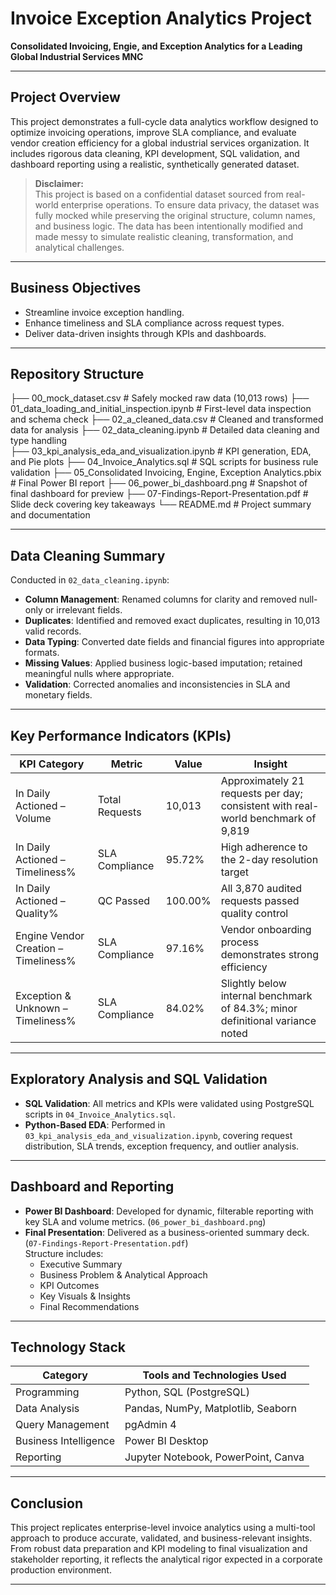 # Invoice Exception Analytics Project  
**Consolidated Invoicing, Engie, and Exception Analytics for a Leading Global Industrial Services MNC**

---

## Project Overview

This project demonstrates a full-cycle data analytics workflow designed to optimize invoicing operations, improve SLA compliance, and evaluate vendor creation efficiency for a global industrial services organization. It includes rigorous data cleaning, KPI development, SQL validation, and dashboard reporting using a realistic, synthetically generated dataset.

> **Disclaimer:**  
> This project is based on a confidential dataset sourced from real-world enterprise operations. To ensure data privacy, the dataset was fully mocked while preserving the original structure, column names, and business logic. The data has been intentionally modified and made messy to simulate realistic cleaning, transformation, and analytical challenges.

---

## Business Objectives

- Streamline invoice exception handling.
- Enhance timeliness and SLA compliance across request types.
- Deliver data-driven insights through KPIs and dashboards.

---

## Repository Structure

├── 00_mock_dataset.csv                     # Safely mocked raw data (10,013 rows)
├── 01_data_loading_and_initial_inspection.ipynb  # First-level data inspection and schema check
├── 02_a_cleaned_data.csv                   # Cleaned and transformed data for analysis
├── 02_data_cleaning.ipynb                  # Detailed data cleaning and type handling          
├── 03_kpi_analysis_eda_and_visualization.ipynb   # KPI generation, EDA, and Pie plots
├── 04_Invoice_Analytics.sql                # SQL scripts for business rule validation
├── 05_Consolidated Invoicing, Engine, Exception Analytics.pbix   # Final Power BI report
├── 06_power_bi_dashboard.png               # Snapshot of final dashboard for preview
├── 07-Findings-Report-Presentation.pdf     # Slide deck covering key takeaways
└── README.md                               # Project summary and documentation


---

## Data Cleaning Summary

Conducted in `02_data_cleaning.ipynb`:

- **Column Management**: Renamed columns for clarity and removed null-only or irrelevant fields.
- **Duplicates**: Identified and removed exact duplicates, resulting in 10,013 valid records.
- **Data Typing**: Converted date fields and financial figures into appropriate formats.
- **Missing Values**: Applied business logic-based imputation; retained meaningful nulls where appropriate.
- **Validation**: Corrected anomalies and inconsistencies in SLA and monetary fields.

---

## Key Performance Indicators (KPIs)

| KPI Category | Metric | Value | Insight |
|--------------|--------|-------|---------|
| In Daily Actioned – Volume | Total Requests | 10,013 | Approximately 21 requests per day; consistent with real-world benchmark of 9,819 |
| In Daily Actioned – Timeliness% | SLA Compliance | 95.72% | High adherence to the 2-day resolution target |
| In Daily Actioned – Quality% | QC Passed | 100.00% | All 3,870 audited requests passed quality control |
| Engine Vendor Creation – Timeliness% | SLA Compliance | 97.16% | Vendor onboarding process demonstrates strong efficiency |
| Exception & Unknown – Timeliness% | SLA Compliance | 84.02% | Slightly below internal benchmark of 84.3%; minor definitional variance noted |

---

## Exploratory Analysis and SQL Validation

- **SQL Validation**: All metrics and KPIs were validated using PostgreSQL scripts in `04_Invoice_Analytics.sql`.
- **Python-Based EDA**: Performed in `03_kpi_analysis_eda_and_visualization.ipynb`, covering request distribution, SLA trends, exception frequency, and outlier analysis.

---

## Dashboard and Reporting

- **Power BI Dashboard**: Developed for dynamic, filterable reporting with key SLA and volume metrics. (`06_power_bi_dashboard.png`)
- **Final Presentation**: Delivered as a business-oriented summary deck. (`07-Findings-Report-Presentation.pdf`)  
  Structure includes:
  - Executive Summary  
  - Business Problem & Analytical Approach  
  - KPI Outcomes  
  - Key Visuals & Insights  
  - Final Recommendations

---

## Technology Stack

| Category           | Tools and Technologies Used           |
|--------------------|----------------------------------------|
| Programming        | Python, SQL (PostgreSQL)               |
| Data Analysis      | Pandas, NumPy, Matplotlib, Seaborn     |
| Query Management   | pgAdmin 4                              |
| Business Intelligence | Power BI Desktop                    |
| Reporting          | Jupyter Notebook, PowerPoint, Canva    |

---

## Conclusion

This project replicates enterprise-level invoice analytics using a multi-tool approach to produce accurate, validated, and business-relevant insights. From robust data preparation and KPI modeling to final visualization and stakeholder reporting, it reflects the analytical rigor expected in a corporate production environment.

---

